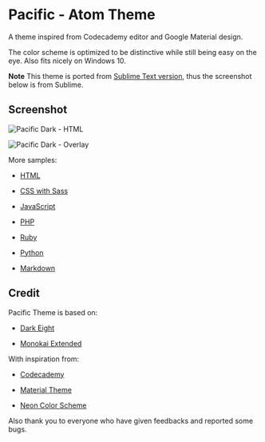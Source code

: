Pacific - Atom Theme
========

A theme inspired from Codecademy editor and Google Material design.

The color scheme is optimized to be distinctive while still being easy on the eye. Also fits nicely on Windows 10.

**Note** This theme is ported from [Sublime Text version](https://github.com/hrsetyono/theme_pacific), thus the screenshot below is from Sublime.

Screenshot
------------------

![Pacific Dark - HTML](http://cdn.setyono.net/pacific/sample-html.jpg)

![Pacific Dark - Overlay](http://cdn.setyono.net/pacific/sample-overlay.jpg)

More samples:

- [HTML](http://cdn.setyono.net/pacific/sample-html.jpg)

- [CSS with Sass](http://cdn.setyono.net/pacific/sample-css.jpg)

- [JavaScript](http://cdn.setyono.net/pacific/sample-javascript.jpg)

- [PHP](http://cdn.setyono.net/pacific/sample-php.jpg)

- [Ruby](http://cdn.setyono.net/pacific/sample-ruby.jpg)

- [Python](http://cdn.setyono.net/pacific/sample-python.jpg)

- [Markdown](http://cdn.setyono.net/pacific/sample-markdown.jpg)

Credit
-------------------

Pacific Theme is based on:

- [Dark Eight](https://github.com/ShawnMcCool/theme-dark-eight)

- [Monokai Extended](https://github.com/jonschlinkert/sublime-monokai-extended)

With inspiration from:

- [Codecademy](http://codecademy.com/)

- [Material Theme](https://github.com/equinusocio/material-theme)

- [Neon Color Scheme](https://github.com/MattDMo/Neon-color-scheme)

Also thank you to everyone who have given feedbacks and reported some bugs.
